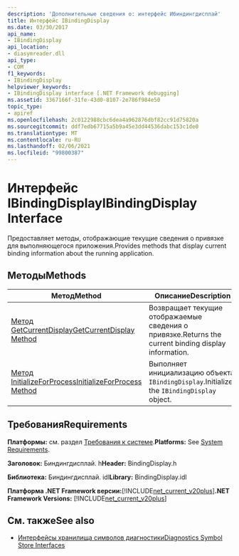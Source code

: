 ```yaml
---
description: 'Дополнительные сведения о: интерфейс Ибиндингдисплай'
title: Интерфейс IBindingDisplay
ms.date: 03/30/2017
api_name:
- IBindingDisplay
api_location:
- diasymreader.dll
api_type:
- COM
f1_keywords:
- IBindingDisplay
helpviewer_keywords:
- IBindingDisplay interface [.NET Framework debugging]
ms.assetid: 3367166f-31fe-43d0-8107-2e786f984e50
topic_type:
- apiref
ms.openlocfilehash: 2c0122988cbc6dea4a962876dbf82cc91d75820a
ms.sourcegitcommit: ddf7edb67715a5b9a45e3dd44536dabc153c1de0
ms.translationtype: MT
ms.contentlocale: ru-RU
ms.lasthandoff: 02/06/2021
ms.locfileid: "99800387"
---
```

# <a name="ibindingdisplay-interface"></a><span data-ttu-id="4a3ca-103">Интерфейс IBindingDisplay</span><span class="sxs-lookup"><span data-stu-id="4a3ca-103">IBindingDisplay Interface</span></span>

<span data-ttu-id="4a3ca-104">Предоставляет методы, отображающие текущие сведения о привязке для выполняющегося приложения.</span><span class="sxs-lookup"><span data-stu-id="4a3ca-104">Provides methods that display current binding information about the running application.</span></span>  
  
## <a name="methods"></a><span data-ttu-id="4a3ca-105">Методы</span><span class="sxs-lookup"><span data-stu-id="4a3ca-105">Methods</span></span>  
  
|<span data-ttu-id="4a3ca-106">Метод</span><span class="sxs-lookup"><span data-stu-id="4a3ca-106">Method</span></span>|<span data-ttu-id="4a3ca-107">Описание</span><span class="sxs-lookup"><span data-stu-id="4a3ca-107">Description</span></span>|  
|------------|-----------------|  
|[<span data-ttu-id="4a3ca-108">Метод GetCurrentDisplay</span><span class="sxs-lookup"><span data-stu-id="4a3ca-108">GetCurrentDisplay Method</span></span>](ibindingdisplay-getcurrentdisplay-method.md)|<span data-ttu-id="4a3ca-109">Возвращает текущие отображаемые сведения о привязке.</span><span class="sxs-lookup"><span data-stu-id="4a3ca-109">Returns the current binding display information.</span></span>|  
|[<span data-ttu-id="4a3ca-110">Метод InitializeForProcess</span><span class="sxs-lookup"><span data-stu-id="4a3ca-110">InitializeForProcess Method</span></span>](ibindingdisplay-initializeforprocess-method.md)|<span data-ttu-id="4a3ca-111">Выполняет инициализацию объекта `IBindingDisplay`.</span><span class="sxs-lookup"><span data-stu-id="4a3ca-111">Initializes the `IBindingDisplay` object.</span></span>|  
  
## <a name="requirements"></a><span data-ttu-id="4a3ca-112">Требования</span><span class="sxs-lookup"><span data-stu-id="4a3ca-112">Requirements</span></span>  

 <span data-ttu-id="4a3ca-113">**Платформы:** см. раздел [Требования к системе](../../get-started/system-requirements.md).</span><span class="sxs-lookup"><span data-stu-id="4a3ca-113">**Platforms:** See [System Requirements](../../get-started/system-requirements.md).</span></span>  
  
 <span data-ttu-id="4a3ca-114">**Заголовок:** Биндингдисплай. h</span><span class="sxs-lookup"><span data-stu-id="4a3ca-114">**Header:** BindingDisplay.h</span></span>  
  
 <span data-ttu-id="4a3ca-115">**Библиотека:** Биндингдисплай. idl</span><span class="sxs-lookup"><span data-stu-id="4a3ca-115">**Library:** BindingDisplay.idl</span></span>  
  
 <span data-ttu-id="4a3ca-116">**Платформа .NET Framework версии:**[!INCLUDE[net_current_v20plus](../../../../includes/net-current-v20plus-md.md)]</span><span class="sxs-lookup"><span data-stu-id="4a3ca-116">**.NET Framework Versions:** [!INCLUDE[net_current_v20plus](../../../../includes/net-current-v20plus-md.md)]</span></span>  
  
## <a name="see-also"></a><span data-ttu-id="4a3ca-117">См. также</span><span class="sxs-lookup"><span data-stu-id="4a3ca-117">See also</span></span>

- [<span data-ttu-id="4a3ca-118">Интерфейсы хранилища символов диагностики</span><span class="sxs-lookup"><span data-stu-id="4a3ca-118">Diagnostics Symbol Store Interfaces</span></span>](diagnostics-symbol-store-interfaces.md)
